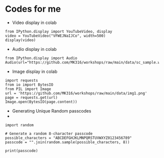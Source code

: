 # Codes for me

- Video display in colab

```
from IPython.display import YouTubeVideo, display
video = YouTubeVideo("VFWEJNaIJCo", width=500)
display(video)
```

- Audio display in colab
```
from IPython.display import Audio
Audio(url="https://github.com/MK316/workshops/raw/main/data/sc_sample.wav")
```

- Image display in colab

```
import requests
from io import BytesIO
from PIL import Image
url = 'https://github.com/MK316/workshops/raw/main/data/img1.png'
page = requests.get(url)
Image.open(BytesIO(page.content))
```

- Generating Unique Random passcodes
- 
```
import random

# Generate a random 8-character passcode
possible_characters = "ABCDEFGHJKLMNPQRSTUVWXYZ0123456789"
passcode = "".join(random.sample(possible_characters, 8))

print(passcode)
```
